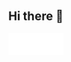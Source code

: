 ## Hi there 👋


<!--
**harshitjiandani/harshitjiandani** is a ✨ _special_ ✨ repository because its `README.md` (this file) appears on your GitHub profile.

Here are some ideas to get you started:

- 🔭 I’m currently working on ...
- 🌱 I’m currently learning ...
- 👯 I’m looking to collaborate on ...
- 🤔 I’m looking for help with ...
- 💬 Ask me about ...
- 📫 How to reach me: ...
- 😄 Pronouns: ...
- ⚡ Fun fact: ...
-->

<div style="width: 99px; height: 50px; overflow: hidden;">
  <img src="https://raw.githubusercontent.com/harshitjiandani/harshitjiandani/main/svgviewer-output.svg" style="width: 100%; height: 80%;>
</div>


  ![Snake animation](https://github.com/harshitjiandani/harshitjiandani/output/github-contribution-grid-snake.svg)





###

<img src="https://raw.githubusercontent.com/harshitjiandani/harshitjiandani/output/snake.svg" alt="Snake animation" />

###

